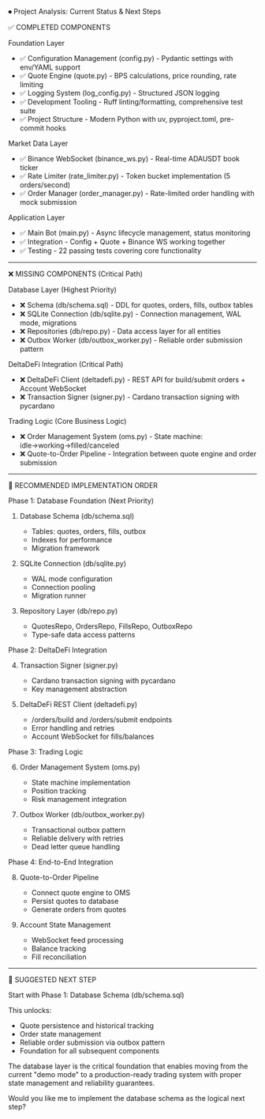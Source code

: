 ⏺ Project Analysis: Current Status & Next Steps

✅ COMPLETED COMPONENTS

Foundation Layer

- ✅ Configuration Management (config.py) - Pydantic settings with env/YAML support
- ✅ Quote Engine (quote.py) - BPS calculations, price rounding, rate limiting
- ✅ Logging System (log_config.py) - Structured JSON logging
- ✅ Development Tooling - Ruff linting/formatting, comprehensive test suite
- ✅ Project Structure - Modern Python with uv, pyproject.toml, pre-commit hooks

Market Data Layer

- ✅ Binance WebSocket (binance_ws.py) - Real-time ADAUSDT book ticker
- ✅ Rate Limiter (rate_limiter.py) - Token bucket implementation (5 orders/second)
- ✅ Order Manager (order_manager.py) - Rate-limited order handling with mock submission

Application Layer

- ✅ Main Bot (main.py) - Async lifecycle management, status monitoring
- ✅ Integration - Config + Quote + Binance WS working together
- ✅ Testing - 22 passing tests covering core functionality

---

❌ MISSING COMPONENTS (Critical Path)

Database Layer (Highest Priority)

- ❌ Schema (db/schema.sql) - DDL for quotes, orders, fills, outbox tables
- ❌ SQLite Connection (db/sqlite.py) - Connection management, WAL mode, migrations
- ❌ Repositories (db/repo.py) - Data access layer for all entities
- ❌ Outbox Worker (db/outbox_worker.py) - Reliable order submission pattern

DeltaDeFi Integration (Critical Path)

- ❌ DeltaDeFi Client (deltadefi.py) - REST API for build/submit orders + Account WebSocket
- ❌ Transaction Signer (signer.py) - Cardano transaction signing with pycardano

Trading Logic (Core Business Logic)

- ❌ Order Management System (oms.py) - State machine: idle→working→filled/canceled
- ❌ Quote-to-Order Pipeline - Integration between quote engine and order submission

---

🎯 RECOMMENDED IMPLEMENTATION ORDER

Phase 1: Database Foundation (Next Priority)

1. Database Schema (db/schema.sql)

   - Tables: quotes, orders, fills, outbox
   - Indexes for performance
   - Migration framework

2. SQLite Connection (db/sqlite.py)

   - WAL mode configuration
   - Connection pooling
   - Migration runner

3. Repository Layer (db/repo.py)

   - QuotesRepo, OrdersRepo, FillsRepo, OutboxRepo
   - Type-safe data access patterns

Phase 2: DeltaDeFi Integration

4. Transaction Signer (signer.py)

   - Cardano transaction signing with pycardano
   - Key management abstraction

5. DeltaDeFi REST Client (deltadefi.py)

   - /orders/build and /orders/submit endpoints
   - Error handling and retries
   - Account WebSocket for fills/balances

Phase 3: Trading Logic

6. Order Management System (oms.py)

   - State machine implementation
   - Position tracking
   - Risk management integration

7. Outbox Worker (db/outbox_worker.py)

   - Transactional outbox pattern
   - Reliable delivery with retries
   - Dead letter queue handling

Phase 4: End-to-End Integration

8. Quote-to-Order Pipeline

   - Connect quote engine to OMS
   - Persist quotes to database
   - Generate orders from quotes

9. Account State Management

   - WebSocket feed processing
   - Balance tracking
   - Fill reconciliation

---

🚀 SUGGESTED NEXT STEP

Start with Phase 1: Database Schema (db/schema.sql)

This unlocks:

- Quote persistence and historical tracking
- Order state management
- Reliable order submission via outbox pattern
- Foundation for all subsequent components

The database layer is the critical foundation that enables moving from the current "demo mode" to a production-ready trading system with proper state
management and reliability guarantees.

Would you like me to implement the database schema as the logical next step?
